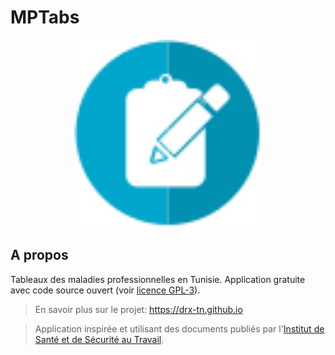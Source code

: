 # MPTabs

<p align="center"><img src="mptabs.svg" width="300"/></p>

## A propos

Tableaux des maladies professionnelles en Tunisie. Application gratuite avec code source ouvert (voir [licence GPL-3](LICENSE)).

> En savoir plus sur le projet: https://drx-tn.github.io

> Application inspirée et utilisant des documents publiés par l'[Institut de Santé et de Sécurité au Travail](http://www.isst.nat.tn).

